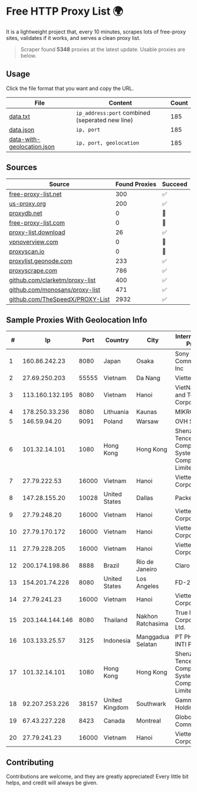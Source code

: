 
# Free HTTP Proxy List 🌍

It is a lightweight project that, every 10 minutes, scrapes lots of free-proxy sites, validates if it works, and serves a clean proxy list.


> Scraper found **5348** proxies at the latest update. Usable proxies are below.

## Usage

Click the file format that you want and copy the URL.


|File|Content|Count|
|----|-------|-----|
|[data.txt](https://raw.githubusercontent.com/themiralay/Proxy-List-World/master/data.txt)|`ip_address:port` combined (seperated new line)|185|
|[data.json](https://raw.githubusercontent.com/themiralay/Proxy-List-World/master/data.json)|`ip, port`|185|
|[data-with-geolocation.json](https://raw.githubusercontent.com/themiralay/Proxy-List-World/master/data-with-geolocation.json)|`ip, port, geolocation`|185|

## Sources

|Source|Found Proxies|Succeed|
|------|-------------|-------|
|[free-proxy-list.net](https://free-proxy-list.net)|300|✅|
|[us-proxy.org](https://www.us-proxy.org)|200|✅|
|[proxydb.net](http://proxydb.net)|0|🚫|
|[free-proxy-list.com](https://free-proxy-list.com/?page=&port=&type%5B%5D=http&type%5B%5D=https&up_time=0&search=Search)|0|🚫|
|[proxy-list.download](https://www.proxy-list.download/HTTP)|26|✅|
|[vpnoverview.com](https://vpnoverview.com/privacy/anonymous-browsing/free-proxy-servers)|0|🚫|
|[proxyscan.io](https://www.proxyscan.io)|0|🚫|
|[proxylist.geonode.com](https://proxylist.geonode.com/api/proxy-list?limit=300&page=1&sort_by=lastChecked&sort_type=desc&protocols=http,https)|233|✅|
|[proxyscrape.com](https://api.proxyscrape.com/v2/?request=displayproxies&protocol=http&timeout=10000&country=all&ssl=all&anonymity=all)|786|✅|
|[github.com/clarketm/proxy-list](https://raw.githubusercontent.com/clarketm/proxy-list/master/proxy-list-raw.txt)|400|✅|
|[github.com/monosans/proxy-list](https://raw.githubusercontent.com/monosans/proxy-list/main/proxies/http.txt)|471|✅|
|[github.com/TheSpeedX/PROXY-List](https://raw.githubusercontent.com/TheSpeedX/PROXY-List/master/http.txt)|2932|✅|


## Sample Proxies With Geolocation Info

|#|Ip|Port|Country|City|Internet Service Provider|
|-|--|----|-------|----|-------------------------|
|1|160.86.242.23|8080|Japan|Osaka|Sony Network Communications Inc|
|2|27.69.250.203|55555|Vietnam|Da Nang|Viettel Group|
|3|113.160.132.195|8080|Vietnam|Hanoi|VietNam Post and Telecom Corporation|
|4|178.250.33.236|8080|Lithuania|Kaunas|MIKROVISATA|
|5|146.59.94.20|9091|Poland|Warsaw|OVH SAS|
|6|101.32.14.101|1080|Hong Kong|Hong Kong|Shenzhen Tencent Computer Systems Company Limited|
|7|27.79.222.53|16000|Vietnam|Hanoi|Viettel Corporation|
|8|147.28.155.20|10028|United States|Dallas|Packet Host, Inc.|
|9|27.79.248.20|16000|Vietnam|Hanoi|Viettel Corporation|
|10|27.79.170.172|16000|Vietnam|Hanoi|Viettel Corporation|
|11|27.79.228.205|16000|Vietnam|Hanoi|Viettel Corporation|
|12|200.174.198.86|8888|Brazil|Rio de Janeiro|Claro S.A|
|13|154.201.74.228|8080|United States|Los Angeles|FD-298-8796|
|14|27.79.241.23|16000|Vietnam|Hanoi|Viettel Corporation|
|15|203.144.144.146|8080|Thailand|Nakhon Ratchasima|True Internet Corporation CO. Ltd.|
|16|103.133.25.57|3125|Indonesia|Manggadua Selatan|PT PHATRIA INTI PERSADA|
|17|101.32.14.101|1080|Hong Kong|Hong Kong|Shenzhen Tencent Computer Systems Company Limited|
|18|92.207.253.226|38157|United Kingdom|Southwark|Gamma Telecom Holdings Ltd|
|19|67.43.227.228|8423|Canada|Montreal|GloboTech Communications|
|20|27.79.241.23|16000|Vietnam|Hanoi|Viettel Corporation|



## Contributing

Contributions are welcome, and they are greatly appreciated! Every
little bit helps, and credit will always be given.

